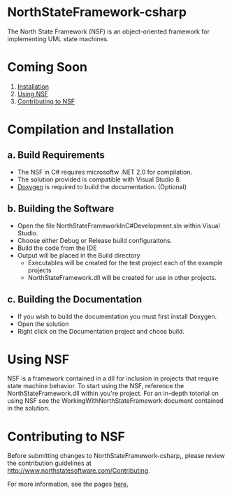 NorthStateFramework-csharp
==========================

The North State Framework (NSF) is an object-oriented framework for implementing UML state machines.

Coming Soon
===========

1. [Installation](#compilation-and-installation)
2. [Using NSF](#using-nsf)
3. [Contributing to NSF](#contributing-to-nsf) 

Compilation and Installation
============================

a. Build Requirements
---------------------
* The NSF in C# requires microsoftw .NET 2.0 for compilation.  
* The solution provided is compatible with Visual Studio 8.
* <a href="http://www.doxygen.org/">Doxygen</a> is required to build the documentation. (Optional)

b. Building the Software
------------------------
* Open the file NorthStateFrameworkInC#Development.sln within Visual Studio.
* Choose either Debug or Release build configuraitons.
* Build the code from the IDE
* Output will be placed in the Build directory
	* Executables will be created for the test project each of the example projects
	* NorthStateFramework.dll will be created for use in other projects.

c. Building the Documentation
-----------------------------
* If you wish to build the documentation you must first install Doxygen.
* Open the solution
* Right click on the Documentation project and choos build.


Using NSF
=========
NSF is a framework contained in a dll for inclusion in projects that require state machine behavior.  To start using the NSF, reference the NorthStateFramework.dll within you're project.  For an in-depth totorial on using NSF see the WorkingWithNorthStateFramework document contained in the solution.


Contributing to NSF
====================
Before submitting changes to NorthStateFramework-csharp,, please review the contribution guidelines at http://www.northstatesoftware.com/Contributing.

For more information, see the pages <a href="http://northstatesoftware.github.io/NorthStateFramework-csharp/index.html">here.</a>
